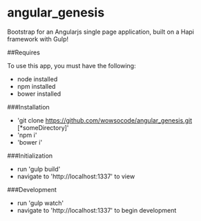 angular_genesis
===============

Bootstrap for an Angularjs single page application, built on a Hapi framework with Gulp!

##Requires

To use this app, you must have the following:

* node installed
* npm installed
* bower installed

###Installation

* 'git clone https://github.com/wowsocode/angular_genesis.git [*someDirectory]'
* 'npm i'
* 'bower i'

###Initialization

* run 'gulp build'
* navigate to 'http://localhost:1337' to view

###Development

* run 'gulp watch'
* navigate to 'http://localhost:1337' to begin development
